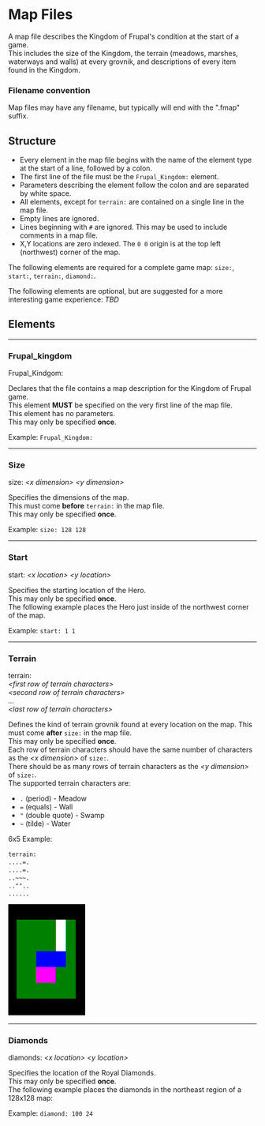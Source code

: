 # Map Files

A map file describes the Kingdom of Frupal's condition at the start of a game.  
This includes the size of the Kingdom, the terrain (meadows, marshes, waterways 
and walls) at every grovnik, and descriptions of every item found in the Kingdom.


### Filename convention
Map files may have any filename, but typically will end with the ".fmap" suffix.


## Structure
* Every element in the map file begins with the name of the element type at the start of a line, followed by a colon.  
* The first line of the file must be the `Frupal_Kingdom:` element.  
* Parameters describing the element follow the colon and are separated by white space.  
* All elements, except for `terrain:` are contained on a single line in the map file.  
* Empty lines are ignored.  
* Lines beginning with `#` are ignored. This may be used to include comments in a map file.  
* X,Y locations are zero indexed. The `0 0` origin is at the top left (northwest) corner of the map.

The following elements are required for a complete game map: `size:`, `start:`, `terrain:`, `diamond:`.  

The following elements are optional, but are suggested for a more interesting game experience: *TBD*  


## Elements

---
### Frupal_kingdom

Frupal_Kindgom:

Declares that the file contains a map description for the Kingdom of Frupal game.  
This element **MUST** be specified on the very first line of the map file.  
This element has no parameters.  
This may only be specified **once**.  

Example: `Frupal_Kingdom:`

---
### Size

size: *<x dimension\>* *<y dimension\>*

Specifies the dimensions of the map.  
This must come **before** `terrain:` in the map file.  
This may only be specified **once**.  

Example: `size: 128 128`

---
### Start

start: *<x location\>* *<y location\>*

Specifies the starting location of the Hero.  
This may only be specified **once**.  
The following example places the Hero just inside of the northwest corner of the map.

Example: `start: 1 1`

---
### Terrain

terrain:  
*<first row of terrain characters\>*  
*<second row of terrain characters\>*  
*...*  
*<last row of terrain characters\>*  

Defines the kind of terrain grovnik found at every location on the map.
This must come **after** `size:` in the map file.  
This may only be specified **once**.  
Each row of terrain characters should have the same number of characters as the *<x dimension\>* of `size:`.  
There should be as many rows of terrain characters as the *<y dimension\>* of `size:`.  
The supported terrain characters are:

* `.` (period) - Meadow
* `=` (equals) - Wall
* `"` (double quote) - Swamp
* `~` (tilde) - Water

6x5 Example:

    terrain:  
    ....=.  
    ....=.
    ..~~~.
    ..""..
    ......

![6x5 example colorized](example_map_tiny.png)

---
### Diamonds

diamonds: *<x location\>* *<y location\>*

Specifies the location of the Royal Diamonds.  
This may only be specified **once**.  
The following example places the diamonds in the northeast region of a 128x128 map:

Example: `diamond: 100 24`

